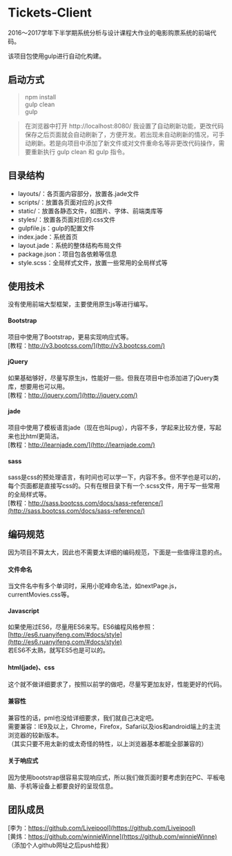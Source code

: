 # Tickets-Client   
2016～2017学年下半学期系统分析与设计课程大作业的电影购票系统的前端代码。   

该项目包使用gulp进行自动化构建。   

## 启动方式     
> npm install  
> gulp clean   
> gulp

> 在浏览器中打开 http://localhost:8080/
> 我设置了自动刷新功能，更改代码保存之后页面就会自动刷新了，方便开发。若出现未自动刷新的情况，可手动刷新。若是向项目中添加了新文件或对文件重命名等非更改代码操作，需要重新执行 gulp clean 和 gulp 指令。

## 目录结构   
 -  layouts/：各页面内容部分，放置各.jade文件   
 -  scripts/：放置各页面对应的.js文件   
 -  static/：放置各静态文件，如图片、字体、前端类库等   
 -  styles/：放置各页面对应的.css文件   
 -  gulpfile.js：gulp的配置文件   
 -  index.jade：系统首页   
 -  layout.jade：系统的整体结构布局文件   
 -  package.json：项目包各依赖等信息   
 -  style.scss：全局样式文件，放置一些常用的全局样式等   

## 使用技术   
没有使用前端大型框架，主要使用原生js等进行编写。   

#### Bootstrap   
项目中使用了Bootstrap，更易实现响应式等。   
[教程：http://v3.bootcss.com/](http://v3.bootcss.com/)   

#### jQuery   
如果基础够好，尽量写原生js，性能好一些。但我在项目中也添加进了jQuery类库，想要用也可以用。   
[教程：http://jquery.com/](http://jquery.com/)   

#### jade   
项目中使用了模板语言jade（现在也叫pug），内容不多，学起来比较方便，写起来也比html更简洁。   
[教程：http://learnjade.com/](http://learnjade.com/)   

#### sass   
sass是css的预处理语言，有时间也可以学一下，内容不多。但不学也是可以的，每个页面都是直接写css的。只有在根目录下有一个.scss文件，用于写一些常用的全局样式等。   
[教程：http://sass.bootcss.com/docs/sass-reference/](http://sass.bootcss.com/docs/sass-reference/)   

## 编码规范   
因为项目不算太大，因此也不需要太详细的编码规范，下面是一些值得注意的点。   

#### 文件命名   
当文件名中有多个单词时，采用小驼峰命名法，如nextPage.js，currentMovies.css等。   

#### Javascript   
如果使用过ES6，尽量用ES6来写。ES6编程风格参照：[http://es6.ruanyifeng.com/#docs/style](http://es6.ruanyifeng.com/#docs/style)   
若ES6不太熟，就写ES5也是可以的。   

#### html(jade)、css   
这个就不做详细要求了，按照以前学的做吧，尽量写更加友好，性能更好的代码。   

#### 兼容性   
兼容性的话，pml也没给详细要求，我们就自己决定吧。   
需要兼容：IE9及以上，Chrome，Firefox，Safari以及ios和android端上的主流浏览器的较新版本。   
（其实只要不用太新的或太奇怪的特性，以上浏览器基本都能全部兼容的）   

#### 关于响应式   
因为使用bootstrap很容易实现响应式，所以我们做页面时要考虑到在PC、平板电脑、手机等设备上都要良好的呈现信息。   

## 团队成员   
[李为：https://github.com/Liveipool](https://github.com/Liveipool)   
[黄炜：https://github.com/winnieWinne](https://github.com/winnieWinne)
（添加个人github网址之后push给我）   
